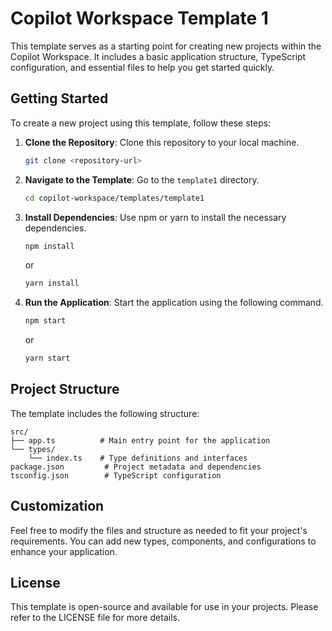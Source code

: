 # Copilot Workspace Template 1

This template serves as a starting point for creating new projects within the Copilot Workspace. It includes a basic application structure, TypeScript configuration, and essential files to help you get started quickly.

## Getting Started

To create a new project using this template, follow these steps:

1. **Clone the Repository**: Clone this repository to your local machine.
   
   ```bash
   git clone <repository-url>
   ```

2. **Navigate to the Template**: Go to the `template1` directory.

   ```bash
   cd copilot-workspace/templates/template1
   ```

3. **Install Dependencies**: Use npm or yarn to install the necessary dependencies.

   ```bash
   npm install
   ```

   or

   ```bash
   yarn install
   ```

4. **Run the Application**: Start the application using the following command.

   ```bash
   npm start
   ```

   or

   ```bash
   yarn start
   ```

## Project Structure

The template includes the following structure:

```
src/
├── app.ts          # Main entry point for the application
└── types/
    └── index.ts    # Type definitions and interfaces
package.json         # Project metadata and dependencies
tsconfig.json        # TypeScript configuration
```

## Customization

Feel free to modify the files and structure as needed to fit your project's requirements. You can add new types, components, and configurations to enhance your application.

## License

This template is open-source and available for use in your projects. Please refer to the LICENSE file for more details.